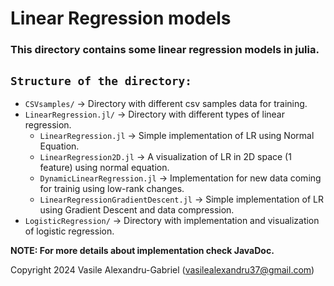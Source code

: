 # Linear Regression models

### This directory contains some linear regression models in julia.

## `Structure of the directory:`
  * `CSVsamples/` -> Directory with different csv samples data for training. 
  * `LinearRegression.jl/` -> Directory with different types of linear regression.
    * `LinearRegression.jl` -> Simple implementation of LR using Normal Equation.
    * `LinearRegression2D.jl` -> A visualization of LR in 2D space (1 feature) using normal equation.
    * `DynamicLinearRegression.jl` -> Implementation for new data coming for trainig using low-rank changes.
    * `LinearRegressionGradientDescent.jl` -> Simple implementation of LR using Gradient Descent and data compression.
  * `LogisticRegression/` -> Directory with implementation and visualization of logistic regression.

**NOTE: For more details about implementation check JavaDoc.**

Copyright 2024 Vasile Alexandru-Gabriel (vasilealexandru37@gmail.com)